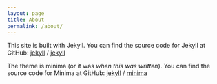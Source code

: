 ```yaml
---
layout: page
title: About
permalink: /about/
---
```


This site is built with Jekyll. You can find the source code for Jekyll at GitHub:
[jekyll][jekyll-organization] /
[jekyll](https://github.com/jekyll/jekyll)

The theme is minima (or it was _when this was written_). You can find the source code for Minima at GitHub:
[jekyll][jekyll-organization] /
[minima](https://github.com/jekyll/minima)


[jekyll-organization]: https://github.com/jekyll
